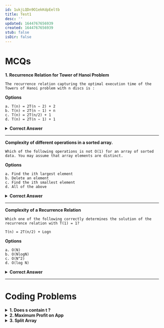 ```yaml
---
id: 1ukjLQDn9O1ekKdpEeltb
title: Test1
desc: ''
updated: 1644767656939
created: 1644767656939
stub: false
isDir: false
---
```

# MCQs

**1. Recurrence Relation for Tower of Hanoi Problem**

    The recurrence relation capturing the optimal execution time of the Towers of Hanoi problem with n discs is :

**Options**

    a. T(n) = 2T(n − 2) + 2
    b. T(n) = 2T(n − 1) + n
    c. T(n) = 2T(n/2) + 1
    d. T(n) = 2T(n − 1) + 1

<details> <summary><strong>Correct Answer</strong></summary>

    d. T(n) = 2T(n − 1) + 1
    Move the n-1 disc-heap to auxilary, move the heaviest disc to the destination. Then move the n-1 disc-heap to the destination.
    T(n-1) + 1 + T(n-1) = 2T(n-1) + 1

</details>

---

**Complexity of different operations in a sorted array.**

    Which of the following operations is not O(1) for an array of sorted data. You may assume that array elements are distinct.

**Options**

    a. Find the ith largest element
    b. Delete an element
    c. Find the ith smallest element
    d. All of the above

<details> <summary><strong>Correct Answer</strong></summary>

    b. Delete an element
    Catch all ops here are O(1) except delete because all elements are "distinct".

</details>

---

**Complexity of a Recurrence Relation**

    Which one of the following correctly determines the solution of the recurrence relation with T(1) = 1?

    T(n) = 2T(n/2) + Logn

**Options**

    a. O(N)
    b. O(NlogN)
    c. O(N^2)
    d. O(log N)

<details> <summary><strong>Correct Answer</strong></summary>

    a. O(N)
    Make a recursion tree, add all values up

</details>

---

# Coding Problems

<details> <summary><strong> 1. Does s contain t ? </strong></summary>

# 1. Does s contain t ?

    Given two string s and t, write a function to check if s contains all characters of t (in the same order as they are in string t).

    Return true or false.

    Do it recursively.

    E.g. : s = “abchjsgsuohhdhyrikkknddg” contains all characters of t=”coding” in the same order. So function will return true.

**Input Format**

    Line 1 : String s
    Line 2 : String t

**Output Format**

    true or false

**Sample Input 1**

    abchjsgsuohhdhyrikkknddg
    coding

**Sample Output 1**

    1

**Sample Input 2**

    abcde
    aeb

**Sample Output 2**

    false

<details> <summary><strong>Code</strong></summary>

    bool checksequenece(char t[] , char*s)
    {
        if(*s==0)
            return true; // i.e all found or nothing to (or left to) search

        while(*t!=0 && *t!=*s)
            t++;
        if(*t==0)
            return false; // search space ends but not found
        return checksequenece(t+1, s+1);
    }

    // Time Complexity: O(n)
    // Space Complexity: O(n)

</details>

---

</details>

<details> <summary><strong> 2. Maximum Profit on App </strong></summary>

# 2. Maximum Profit on App

    You have made a smartphone app and want to set its price such that the profit earned is maximised. There are certain buyers who will buy your app only if their budget is greater than or equal to your price.

    You will be provided with a list of size N having budgets of buyers and you need to return the maximum profit that you can earn.

    Lets say you decide that price of your app is Rs. x and there are N number of buyers. So maximum profit you can earn is :

        m * x

    where m is total number of buyers whose budget is greater than or equal to x.

**Input Format**

    Line 1 : N (No. of buyers)
    Line 2 : Budget of buyers (separated by space)

**Output Format**

    Maximum profit

**Constraints**

    1 <= N <= 10^6

**Sample Input 1**

    4
    30 20 53 14

**Sample Output 1**

    60

**Sample Output 1 Explanation**

    Price of your app should be Rs. 20 or Rs. 30. For both prices, you can get the profit Rs. 60.

**Sample Input 2**

    5
    34 78 90 15 67

**Sample Output 2**

    201

**Sample Output 2 Explanation**

    Price of your app should be Rs. 67. You can get the profit Rs. 201 (i.e. 3 * 67).

<details> <summary><strong>Code</strong></summary>

    #include<algorithm>
    int maximumProfit(int budget[], int n)
    {
        std::sort(budget, budget+n);

        int prev_profit = 0;
        int price = 0;
        int buyers = 0;

        int i = 0;

        while(i<n)
        {
            if(prev_profit < budget[i]*(n-i))
            {
                prev_profit = budget[i]*(n-i);
                price = budget[i];
                buyers = n-i;
            }

            while(i<=n-2 && budget[i]==budget[i+1]) // i<n-1 only for out of bounds check
                i++;

            i++; // on the different one
        }

        return price*buyers;
    }

    // T.C = O(nlogn)
    // S.C = O(n)

</details>

---

</details>

<details> <summary><strong> 3. Split Array </strong></summary>

# 3. Split Array

    Given an integer array A of size N, check if the input array can be splitted in two parts such that -

        - Sum of both parts is equal
        - All elements in the input, which are divisible by 5 should be in same group.
        - All elements in the input, which are divisible by 3 (but not divisible by 5) should be in other group.
        - Elements which are neither divisible by 5 nor by 3, can be put in any group.

    Groups can be made with any set of elements, i.e. elements need not to be continuous. And you need to consider each and every element of input array in some group.

    Return true, if array can be split according to the above rules, else return false.

    Note : You will get marks only if all the test cases are passed.

**Input Format**

    Line 1 : Integer N (size of array)

    Line 2 : Array A elements (separated by space)

**Output Format**

    true or false

**Constraints**

    1 <= N <= 50

**Sample Input 1**

    2
    1 2

**Sample Output 1**

    false

**Sample Input 2**

    3
    1 4 3

**Sample Output 2**

    true

<details> <summary><strong>Code</strong></summary>

    bool splitArray(int *input, int size)
    {
        /* Don't write main().
         * Don't read input, it is passed as function argument.
         * Return output and don't print it.
         * Taking input and printing output is handled automatically.
         */

    }

</details>

---

</details>
